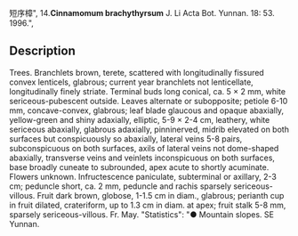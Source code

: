 短序樟",
14.**Cinnamomum brachythyrsum** J. Li Acta Bot. Yunnan. 18: 53. 1996.",

## Description
Trees. Branchlets brown, terete, scattered with longitudinally fissured convex lenticels, glabrous; current year branchlets not lenticellate, longitudinally finely striate. Terminal buds long conical, ca. 5 × 2 mm, white sericeous-pubescent outside. Leaves alternate or subopposite; petiole 6-10 mm, concave-convex, glabrous; leaf blade glaucous and opaque abaxially, yellow-green and shiny adaxially, elliptic, 5-9 × 2-4 cm, leathery, white sericeous abaxially, glabrous adaxially, pinninerved, midrib elevated on both surfaces but conspicuously so abaxially, lateral veins 5-8 pairs, subconspicuous on both surfaces, axils of lateral veins not dome-shaped abaxially, transverse veins and veinlets inconspicuous on both surfaces, base broadly cuneate to subrounded, apex acute to shortly acuminate. Flowers unknown. Infructescence paniculate, subterminal or axillary, 2-3 cm; peduncle short, ca. 2 mm, peduncle and rachis sparsely sericeous-villous. Fruit dark brown, globose, 1-1.5 cm in diam., glabrous; perianth cup in fruit dilated, crateriform, up to 1.3 cm in diam. at apex; fruit stalk 5-8 mm, sparsely sericeous-villous. Fr. May.
  "Statistics": "● Mountain slopes. SE Yunnan.
